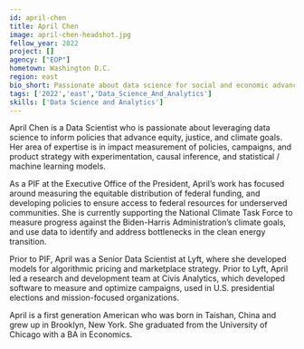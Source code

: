 ```yaml
---
id: april-chen
title: April Chen
image: april-chen-headshot.jpg
fellow_year: 2022
project: []
agency: ["EOP"]
hometown: Washington D.C.
region: east
bio_short: Passionate about data science for social and economic advancement.
tags: ['2022','east','Data_Science_And_Analytics']
skills: ['Data Science and Analytics']
---
```


April Chen is a Data Scientist who is passionate about leveraging data science to inform policies that advance equity, justice, and climate goals. Her area of expertise is in impact measurement of policies, campaigns, and product strategy with experimentation, causal inference, and statistical / machine learning models.

As a PIF at the Executive Office of the President, April’s work has focused around measuring the equitable distribution of federal funding, and developing policies to ensure access to federal resources for underserved communities. She is currently supporting the National Climate Task Force to measure progress against the Biden-Harris Administration’s climate goals, and use data to identify and address bottlenecks in the clean energy transition.

Prior to PIF, April was a Senior Data Scientist at Lyft, where she developed models for algorithmic pricing and marketplace strategy. Prior to Lyft, April led a research and development team at Civis Analytics, which developed software to measure and optimize campaigns, used in U.S. presidential elections and mission-focused organizations.

April is a first generation American who was born in Taishan, China and grew up in Brooklyn, New York. She graduated from the University of Chicago with a BA in Economics.

